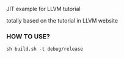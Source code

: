 JIT example for LLVM tutorial

totally based on the tutorial in LLVM website

### HOW TO USE?
```
sh build.sh -t debug/release 
```